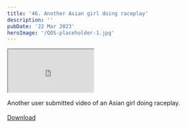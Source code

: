 ```yaml
---
title: '46. Another Asian girl doing raceplay'
description: ''
pubDate: '22 Mar 2023'
heroImage: '/QOS-placeholder-1.jpg'
---
```

<iframe src="https://drive.google.com/file/d/1lLy2neIagek5LZf5NIBVY5grY1yJA6CU/preview" width="200" height="100" allow="autoplay" allowfullscreen="allowfullscreen"></iframe>

Another user submitted video of an Asian girl doing raceplay.
<br>
<br>
<a class="read_more" href="https://drive.google.com/file/d/1lLy2neIagek5LZf5NIBVY5grY1yJA6CU/view?usp=sharing">Download</a>